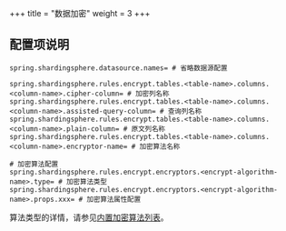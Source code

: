 +++
title = "数据加密"
weight = 3
+++

## 配置项说明

```properties
spring.shardingsphere.datasource.names= # 省略数据源配置

spring.shardingsphere.rules.encrypt.tables.<table-name>.columns.<column-name>.cipher-column= # 加密列名称
spring.shardingsphere.rules.encrypt.tables.<table-name>.columns.<column-name>.assisted-query-column= # 查询列名称
spring.shardingsphere.rules.encrypt.tables.<table-name>.columns.<column-name>.plain-column= # 原文列名称
spring.shardingsphere.rules.encrypt.tables.<table-name>.columns.<column-name>.encryptor-name= # 加密算法名称

# 加密算法配置
spring.shardingsphere.rules.encrypt.encryptors.<encrypt-algorithm-name>.type= # 加密算法类型
spring.shardingsphere.rules.encrypt.encryptors.<encrypt-algorithm-name>.props.xxx= # 加密算法属性配置
```

算法类型的详情，请参见[内置加密算法列表](/cn/user-manual/shardingsphere-jdbc/configuration/built-in-algorithm/encrypt)。
